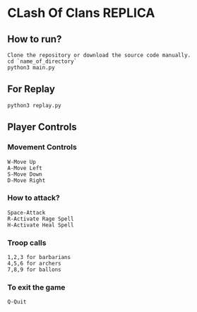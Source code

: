 # CLash Of Clans REPLICA
## How to run?
```
Clone the repository or download the source code manually.
cd `name_of_directory`
python3 main.py
```
## For Replay
```
python3 replay.py
```
## Player Controls
### Movement Controls
```
W-Move Up
A-Move Left
S-Move Down
D-Move Right
```
### How to attack?
```
Space-Attack
R-Activate Rage Spell
H-Activate Heal Spell
```
### Troop calls
```
1,2,3 for barbarians 
4,5,6 for archers 
7,8,9 for ballons
```
### To exit the game
```
Q-Quit
```


